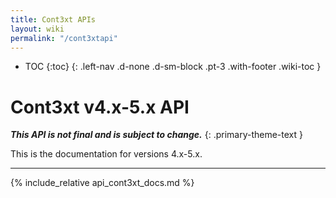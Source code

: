 ```yaml
---
title: Cont3xt APIs
layout: wiki
permalink: "/cont3xtapi"
---
```


- TOC
{:toc}
{: .left-nav .d-none .d-sm-block .pt-3 .with-footer .wiki-toc }

<div class="collapse-btn d-none d-sm-block"
  onclick="toggleToc()">
  <span class="fa fa-angle-double-left">
  </span>
</div>

<div class="full-height-container with-footer pt-3 pr-2 pl-2 pb-3 api-container" markdown="1">

# Cont3xt v4.x-5.x API

**_This API is not final and is subject to change._**
{: .primary-theme-text }

This is the documentation for versions 4.x-5.x.

---

{% include_relative api_cont3xt_docs.md %}

</div>

<script>
  $(document).ready(() => {
    const hash = window.location.hash;
    if (hash) {
      window.location.hash = '';
      window.location.hash = hash;
    }
  });
</script>
